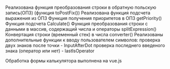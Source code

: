 Реализована функция преобразования строки в обратную польскую запись(ОПЗ) (функция toPostFix())
Реализована функция подсчета выражения из ОПЗ
Функция получения приоритетов в ОПЗ getPriority()
Функция подсчета Calculate()
Функция преобразования строки с данными в массив, содержащий числа и операторы splitExpression()
Конвертация строки (временный стек) в числа converter()
Реализованы дополнительные функции к вводу пользователем символов:
проверка двух знаков после точки - InputAfterDot
проверка последнего введеного знака (оператор или нет) - lastIsOperator

Обработка формы калькулятора выполнена на vue.js
